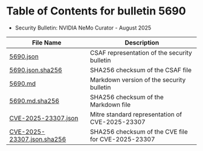 # Table of Contents for bulletin 5690

 - Security Bulletin: NVIDIA NeMo Curator - August 2025

| File Name | Description |
|-----------|-------------|
| [5690.json](5690.json) | CSAF representation of the security bulletin |
| [5690.json.sha256](5690.json.sha256) | SHA256 checksum of the CSAF file |
| [5690.md](5690.md) | Markdown version of the security bulletin |
| [5690.md.sha256](5690.md.sha256) | SHA256 checksum of the Markdown file |
| [CVE-2025-23307.json](CVE-2025-23307.json) | Mitre standard representation of CVE-2025-23307 |
| [CVE-2025-23307.json.sha256](CVE-2025-23307.json.sha256) | SHA256 checksum of the CVE file for CVE-2025-23307 |

